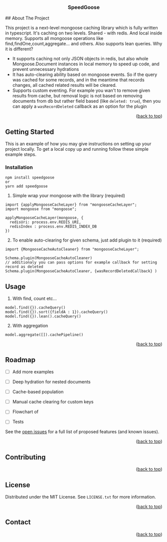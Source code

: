 <div id="top"></div>

<!-- PROJECT LOGO -->
<br />
<div align="center">

<h3 align="center">SpeedGoose</h3>
</div> 
<!-- ABOUT THE PROJECT -->
## About The Project

This project is a next-level mongoose caching library which is fully written in typescript.
It's caching on two levels. Shared - with redis. And local inside memory. Supports all mongoose operations like find,findOne,count,aggregate... and others. Also supports lean queries. Why it is different? 
- It supports caching not only JSON objects in redis, but also whole Mongoose.Document instances in local memory to speed up code, and prevent unnecessary hydrations
- It has auto-clearing ability based on mongoose events. So if the query was cached for some records, and in the meantime that records changes, all cached related results will be cleared.  
- Supports custom eventing. For example you wan't to remove given results from cache, but removal logic is not based on removing documents from db but rather field based (like `deleted: true`), then you can apply a `wasRecordDeleted` callback as an option for the plugin

<p align="right">(<a href="#top">back to top</a>)</p>

<!-- GETTING STARTED -->
## Getting Started

This is an example of how you may give instructions on setting up your project locally.
To get a local copy up and running follow these simple example steps.

### Installation

```
npm install speedgoose
or 
yarn add speedgoose
```


1. Simple wrap your mongoose with the library (required)
```
import {applyMongooseCacheLayer} from "mongooseCacheLayer";
import mongoose from "mongoose";

applyMongooseCacheLayer(mongoose, {
  redisUri: process.env.REDIS_URI,
  redisIndex : process.env.REDIS_INDEX_DB
})
```
2. To enable auto-clearing for given schema, just add plugin to it (required)
```
import {MongooseCacheAutoCleaner} from "mongooseCacheLayer";

Schema.plugin(MongooseCacheAutoCleaner)
// additionaly you can pass options for example callback for setting record as deleted 
Schema.plugin(MongooseCacheAutoCleaner, {wasRecordDeletedCallback} )
```
  
 
<!-- USAGE EXAMPLES -->
## Usage
1. With find, count etc...

```
model.find({}).cacheQuery()
model.find({}).sort({fieldA : 1}).cacheQuery()
model.find({}).lean().cacheQuery()
```

2. With aggregation

```
model.aggregate([]).cachePipeline()
```

<p align="right">(<a href="#top">back to top</a>)</p>

<!-- ROADMAP -->
## Roadmap
- [ ] Add more examples
- [ ] Deep hydration for nested documents
- [ ] Cache-based population
- [ ] Manual cache clearing for custom keys
- [ ] Flowchart of 
- [ ] Tests

 
See the [open issues](https://github.com/github_username/repo_name/issues) for a full list of proposed features (and known issues).

<p align="right">(<a href="#top">back to top</a>)</p>


<!-- CONTRIBUTING -->
## Contributing

<p align="right">(<a href="#top">back to top</a>)</p>

<!-- LICENSE -->
## License

Distributed under the MIT License. See `LICENSE.txt` for more information.

<p align="right">(<a href="#top">back to top</a>)</p>

<!-- CONTACT -->
## Contact

<p align="right">(<a href="#top">back to top</a>)</p>

 
 
